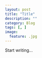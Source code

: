 ```yaml
---
layout: post
title: "Title"
description: ""
category: Blog
tags: [, ]
image:
  feature: .jpg
---
```


Start writing...